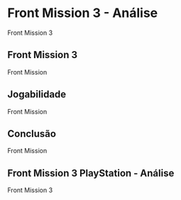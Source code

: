 ---
---

# Front Mission 3 - Análise

Front Mission 3

## Front Mission 3

Front Mission

## Jogabilidade

Front Mission

## Conclusão

Front Mission

## Front Mission 3 PlayStation - Análise

Front Mission 3
